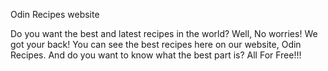 Odin Recipes website

Do you want the best and latest recipes in the world? Well,
No worries! We got your back! You can see the best recipes here on our website, Odin Recipes. 
And do you want to know what the best part is? 
All For Free!!!